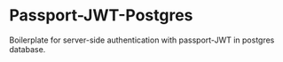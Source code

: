 # Passport-JWT-Postgres
Boilerplate for server-side authentication with passport-JWT in postgres database.
